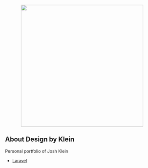 <p align="center"><a href="https://designbyklein.com" target="_blank"><img src="/imgs/logo.jpg" width="400"></a></p>

## About Design by Klein

Personal portfolio of Josh Klein

- [Laravel](https://laravel.com/)
